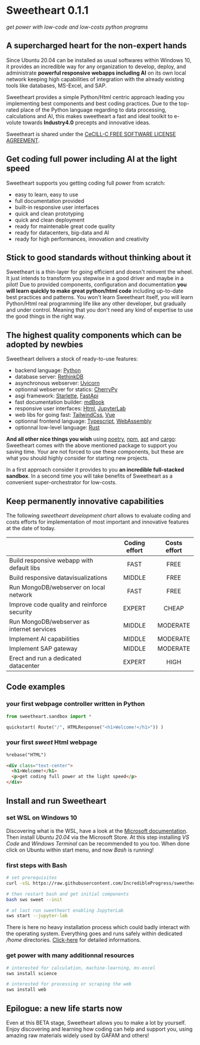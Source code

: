 # Sweetheart **0.1.1**
*get power with low-code and low-costs python programs*

## A supercharged heart for the non-expert hands

Since Ubuntu 20.04 can be installed as usual softwares within Windows 10, it provides an incredible way for any organization to develop, deploy, and administrate **powerful responsive webapps including AI** on its own local network keeping high capabilities of integration with the already existing tools like databases, MS-Excel, and SAP.

Sweetheart provides a simple Python/Html centric approach leading you implementing best components and best coding practices. Due to the top-rated place of the Python language regarding to data processing, calculations and AI, this makes sweetheart a fast and ideal toolkit to e-volute towards **Industry4.0** precepts and innovative ideas.

Sweetheart is shared under the [CeCILL-C FREE SOFTWARE LICENSE AGREEMENT](https://github.com/IncredibleProgress/sweetheart.py/blob/master/LICENSE).

## Get coding full power including AI at the light speed

Sweetheart supports you getting coding full power from scratch:

- easy to learn, easy to use
- full documentation provided
- built-in responsive user interfaces
- quick and clean prototyping
- quick and clean deployment
- ready for maintenable great code quality
- ready for datacenters, big-data and AI
- ready for high performances, innovation and creativity

## Stick to good standards without thinking about it

Sweetheart is a thin-layer for going efficient and doesn't reinvent the wheel. It just intends to transform you stepwise in a good driver and maybe in a pilot! Due to provided components, configuration and documentation **you will learn quickly to make great python/html code** including up-to-date best practices and patterns. You won't learn Sweetheart itself, you will learn Python/Html real programming life like any other developer, but gradually and under control. Meaning that you don't need any kind of expertise to use the good things in the right way.

## The highest quality components which can be adopted by newbies

Sweetheart delivers a stock of ready-to-use features:

- backend language: [Python](https://www.python.org/)
- database server: [RethinkDB](https://rethinkdb.com)
- asynchronous webserver: [Uvicorn](https://www.uvicorn.org/)
- optionnal webserver for statics: [CherryPy](https://cherrypy.dev/)
- asgi framework: [Starlette](https://www.starlette.io/), [FastApi](https://fastapi.tiangolo.com/)
- fast documentation builder: [mdBook](https://rust-lang.github.io/mdBook/index.html)
- responsive user interfaces: [Html](https://www.w3schools.com/), [JupyterLab](https://jupyter.org/)
- web libs for going fast: [TailwindCss](https://tailwindcss.com/), [Vue](https://v3.vuejs.org/)
- optionnal frontend language: [Typescript](https://www.typescriptlang.org/), [WebAssembly](https://www.assemblyscript.org/)
- optionnal low-level language: [Rust](https://www.rust-lang.org/)

**And all other nice things you wish** using [poetry](https://python-poetry.org/), [npm](https://docs.npmjs.com/about-npm/), [apt](https://en.wikipedia.org/wiki/APT_(software)) and [cargo](https://doc.rust-lang.org/cargo/): Sweetheart comes with the above mentioned package to support you saving time. Your are not forced to use these components, but these are what you should highly consider for starting new projects.

In a first approach consider it provides to you **an incredible full-stacked sandbox**. In a second time you will take benefits of Sweetheart as a convenient super-orchestrator for low-costs.

## Keep permanently innovative capabilities

The following *sweetheart development chart* allows to evaluate coding and costs efforts for implementation of most important and innovative features at the date of today.

|                                              | Coding effort | Costs effort |
| :------------------------------------------- | :-----------: | :----------: |
| Build responsive webapp with default libs    | FAST          | FREE         |
| Build responsive datavisualizations          | MIDDLE        | FREE         |
| Run MongoDB/webserver on local network       | FAST          | FREE         |
| Improve code quality and reinforce security  | EXPERT        | CHEAP        |
| Run MongoDB/webserver as internet services   | MIDDLE        | MODERATE     |
| Implement AI capabilities                    | MIDDLE        | MODERATE     |
| Implement SAP gateway                        | MIDDLE        | MODERATE     |
| Erect and run a dedicated datacenter         | EXPERT        | HIGH         |

## Code examples

### your first webpage controller written in Python

``` python
from sweetheart.sandbox import *

quickstart( Route("/", HTMLResponse("<h1>Welcome!</h1>")) )
```

### your first *sweet* Html webpage

``` html
%rebase("HTML")

<div class="text-center">
  <h1>Welcome!</h1>
  <p>get coding full power at the light speed</p>
</div>
```

## Install and run Sweetheart

### set WSL on Windows 10

Discovering what is the WSL, have a look at the [Microsoft documentation](https://docs.microsoft.com/en-us/windows/wsl/about). Then install *Ubuntu 20.04* via the Microsoft Store. At this step installing *VS Code* and *Windows Terminal* can be recommended to you too. When done click on Ubuntu within start menu, and now *Bash* is running!

### first steps with Bash

``` bash
# set prerequisites
curl -sSL https://raw.githubusercontent.com/IncredibleProgress/sweetheart.py/master/get-sweetheart.py | python3 -

# then restart bash and get initial components
bash sws sweet --init

# at last run sweetheart enabling JupyterLab 
sws start --jupyter-lab
```

There is here no heavy installation process which could badly interact with the operating system. Everything goes and runs safely within dedicated */home* directories. [Click-here]() for detailed informations.

### get power with many additionnal resources

``` bash
# interested for calculation, machine-learning, ms-excel
sws install science

# interested for processing or scraping the web
sws install web
```

## Epilogue: a new life starts now

Even at this BETA stage, Sweetheart allows you to make a lot by yourself. Enjoy discovering and learning how coding can help and support you, using amazing raw materials widely used by GAFAM and others!
